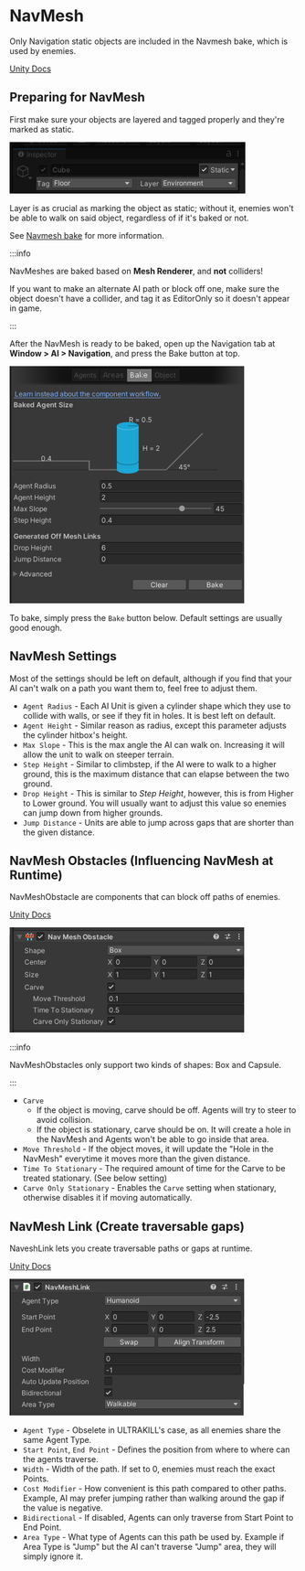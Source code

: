# NavMesh

Only Navigation static objects are included in the Navmesh bake, which is used by enemies.

[Unity Docs](https://docs.unity3d.com/Manual/nav-BuildingNavMesh.html)

## Preparing for NavMesh
First make sure your objects are layered and tagged properly and they're marked as static.

![navmesh checklist](../_images/navmesh_checklist.png)

Layer is as crucial as marking the object as static; without it, enemies won't be able to walk on said object, regardless of if it's baked or not.

See [Navmesh bake](layers-and-tags) for more information.

:::info

NavMeshes are baked based on **Mesh Renderer**, and **not** colliders!

If you want to make an alternate AI path or block off one, make sure the object doesn't have a collider, and tag it as EditorOnly so it doesn't appear in game.

:::

After the NavMesh is ready to be baked, open up the Navigation tab at **Window > AI > Navigation**, and press the Bake button at top.

![navmesh bakery](../_images/navmesh_bakery.png)

To bake, simply press the `Bake` button below. Default settings are usually good enough.

## NavMesh Settings

Most of the settings should be left on default, although if you find that your AI can't walk on a path you want them to, feel free to adjust them.

- `Agent Radius` - Each AI Unit is given a cylinder shape which they use to collide with walls, or see if they fit in holes. It is best left on default.
- `Agent Height` - Similar reason as radius, except this parameter adjusts the cylinder hitbox's height.
- `Max Slope` - This is the max angle the AI can walk on. Increasing it will allow the unit to walk on steeper terrain.
- `Step Height` - Similar to climbstep, if the AI were to walk to a higher ground, this is the maximum distance that can elapse between the two ground.
- `Drop Height` - This is similar to *Step Height*, however, this is from Higher to Lower ground. You will usually want to adjust this value so enemies can jump down from higher grounds.
- `Jump Distance` - Units are able to jump across gaps that are shorter than the given distance.

## NavMesh Obstacles (Influencing NavMesh at Runtime)
NavMeshObstacle are components that can block off paths of enemies.

[Unity Docs](https://docs.unity3d.com/Manual/class-NavMeshObstacle.html)

![navmesh obstacle](../_images/navmeshobstacle.png)

:::info

NavMeshObstacles only support two kinds of shapes: Box and Capsule.

:::

- `Carve`
   - If the object is moving, carve should be off. Agents will try to steer to avoid collision.
   - If the object is stationary, carve should be on. It will create a hole in the NavMesh and Agents won't be able to go inside that area.
- `Move Threshold` - If the object moves, it will update the "Hole in the NavMesh" everytime it moves more than the given distance.
- `Time To Stationary` - The required amount of time for the Carve to be treated stationary. (See below setting)
- `Carve Only Stationary` - Enables the `Carve` setting when stationary, otherwise disables it if moving automatically.

## NavMesh Link (Create traversable gaps)
NaveshLink lets you create traversable paths or gaps at runtime.

[Unity Docs](https://docs.unity3d.com/560/Documentation/Manual/class-NavMeshLink.html)

![navmeshlink](../_images/navmeshlink.png)

- `Agent Type` - Obselete in ULTRAKILL's case, as all enemies share the same Agent Type.
- `Start Point`, `End Point` - Defines the position from where to where can the agents traverse.
- `Width` - Width of the path. If set to 0, enemies must reach the exact Points.
- `Cost Modifier` - How convenient is this path compared to other paths. Example, AI may prefer jumping rather than walking around the gap if the value is negative.
- `Bidirectional` - If disabled, Agents can only traverse from Start Point to End Point.
- `Area Type` - What type of Agents can this path be used by. Example if Area Type is "Jump" but the AI can't traverse "Jump" area, they will simply ignore it.